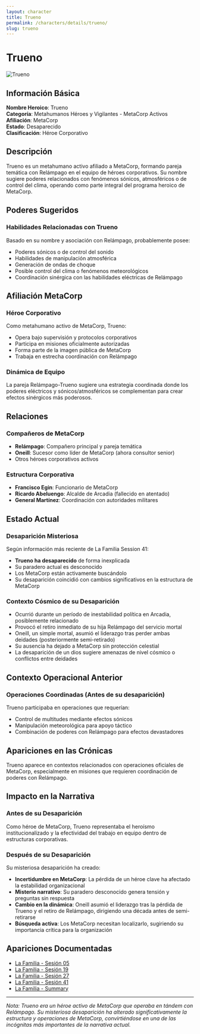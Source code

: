 ```yaml
---
layout: character
title: Trueno
permalink: /characters/details/trueno/
slug: trueno
---
```


# Trueno

<div class="character-photo">
  <img src="{{ site.baseurl }}/assets/img/characters/Trueno.png" alt="Trueno" />
</div>

## Información Básica

**Nombre Heroico**: Trueno  
**Categoría**: Metahumanos Héroes y Vigilantes - MetaCorp Activos  
**Afiliación**: MetaCorp  
**Estado**: Desaparecido  
**Clasificación**: Héroe Corporativo

## Descripción

Trueno es un metahumano activo afiliado a MetaCorp, formando pareja temática con Relámpago en el equipo de héroes corporativos. Su nombre sugiere poderes relacionados con fenómenos sónicos, atmosféricos o de control del clima, operando como parte integral del programa heroico de MetaCorp.

## Poderes Sugeridos

### Habilidades Relacionadas con Trueno
Basado en su nombre y asociación con Relámpago, probablemente posee:
- Poderes sónicos o de control del sonido
- Habilidades de manipulación atmosférica
- Generación de ondas de choque
- Posible control del clima o fenómenos meteorológicos
- Coordinación sinérgica con las habilidades eléctricas de Relámpago

## Afiliación MetaCorp

### Héroe Corporativo
Como metahumano activo de MetaCorp, Trueno:
- Opera bajo supervisión y protocolos corporativos
- Participa en misiones oficialmente autorizadas
- Forma parte de la imagen pública de MetaCorp
- Trabaja en estrecha coordinación con Relámpago

### Dinámica de Equipo
La pareja Relámpago-Trueno sugiere una estrategia coordinada donde los poderes eléctricos y sónicos/atmosféricos se complementan para crear efectos sinérgicos más poderosos.

## Relaciones

### Compañeros de MetaCorp
- **Relámpago**: Compañero principal y pareja temática
- **Oneill**: Sucesor como líder de MetaCorp (ahora consultor senior)
- Otros héroes corporativos activos

### Estructura Corporativa
- **Francisco Egin**: Funcionario de MetaCorp
- **Ricardo Abeluengo**: Alcalde de Arcadia (fallecido en atentado)
- **General Martínez**: Coordinación con autoridades militares

## Estado Actual

### Desaparición Misteriosa
Según información más reciente de La Familia Session 41:
- **Trueno ha desaparecido** de forma inexplicada
- Su paradero actual es desconocido
- Los MetaCorp están activamente buscándolo
- Su desaparición coincidió con cambios significativos en la estructura de MetaCorp

### Contexto Cósmico de su Desaparición
- Ocurrió durante un período de inestabilidad política en Arcadia, posiblemente relacionado
- Provocó el retiro inmediato de su hija Relámpago del servicio mortal
- Oneill, un simple mortal, asumió el liderazgo tras perder ambas deidades (posteriormente semi-retirado)
- Su ausencia ha dejado a MetaCorp sin protección celestial
- La desaparición de un dios sugiere amenazas de nivel cósmico o conflictos entre deidades

## Contexto Operacional Anterior

### Operaciones Coordinadas (Antes de su desaparición)
Trueno participaba en operaciones que requerían:
- Control de multitudes mediante efectos sónicos
- Manipulación meteorológica para apoyo táctico
- Combinación de poderes con Relámpago para efectos devastadores

## Apariciones en las Crónicas

Trueno aparece en contextos relacionados con operaciones oficiales de MetaCorp, especialmente en misiones que requieren coordinación de poderes con Relámpago.

## Impacto en la Narrativa

### Antes de su Desaparición
Como héroe de MetaCorp, Trueno representaba el heroísmo institucionalizado y la efectividad del trabajo en equipo dentro de estructuras corporativas.

### Después de su Desaparición
Su misteriosa desaparición ha creado:
- **Incertidumbre en MetaCorp**: La pérdida de un héroe clave ha afectado la estabilidad organizacional
- **Misterio narrativo**: Su paradero desconocido genera tensión y preguntas sin respuesta
- **Cambio en la dinámica**: Oneill asumió el liderazgo tras la pérdida de Trueno y el retiro de Relámpago, dirigiendo una década antes de semi-retirarse
- **Búsqueda activa**: Los MetaCorp necesitan localizarlo, sugiriendo su importancia crítica para la organización

## Apariciones Documentadas
- [La Familia - Sesión 05](../../campaigns/la-familia/session-05.md)
- [La Familia - Sesión 19](../../campaigns/la-familia/session-19.md)
- [La Familia - Sesión 27](../../campaigns/la-familia/session-27.md)
- [La Familia - Sesión 41](../../campaigns/la-familia/session-41.md)
- [La Familia - Summary](../../campaigns/la-familia/summary/summary.md)

---

*Nota: Trueno era un héroe activo de MetaCorp que operaba en tándem con Relámpago. Su misteriosa desaparición ha alterado significativamente la estructura y operaciones de MetaCorp, convirtiéndose en una de las incógnitas más importantes de la narrativa actual.*